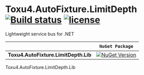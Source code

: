 # Toxu4.AutoFixture.LimitDepth [![Build status](https://ci.appveyor.com/api/projects/status/dby8q4ines6pd6pt?svg=true)](https://ci.appveyor.com/project/Toxu4/autofixture-limitdepth) [![license](https://img.shields.io/github/license/mashape/apistatus.svg)]()
Lightweight service bus for .NET

&nbsp; | `NuGet Package`
--- | ---
**Toxu4.AutoFixture.LimitDepth.Lib** | [![NuGet Version](https://buildstats.info/nuget/Toxu4.AutoFixture.LimitDepth.Lib)](https://www.nuget.org/packages/Toxu4.AutoFixture.LimitDepth.Lib) 
Toxu4.AutoFixture.LimitDepth.Lib
